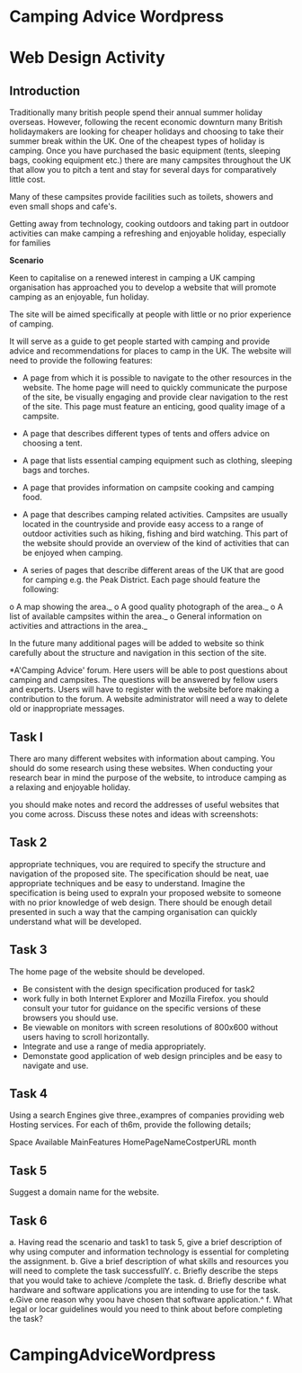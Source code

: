 # Camping Advice Wordpress

# Web Design Activity

## Introduction

Traditionally many british people spend their annual summer holiday overseas. However, following the
recent economic downturn many British holidaymakers are looking for cheaper holidays and choosing
to take their summer break within the UK. 
One of the cheapest types of holiday is camping. Once you have purchased the basic equipment (tents, sleeping bags, cooking equipment etc.) there are many campsites throughout the UK that allow you to pitch a tent and stay for several days for comparatively little cost. 

Many of these campsites provide facilities such as toilets, showers and even small shops and cafe's.

Getting away from technology, cooking outdoors and taking part in outdoor activities can make camping a refreshing and enjoyable holiday, especially for families 

**Scenario**

Keen to capitalise on a renewed interest in camping a UK camping organisation has approached you to develop a website that will promote camping as an enjoyable, fun holiday. 

The site will be aimed specifically at people with little or no prior experience of camping.

It will serve as a guide to get people started with camping and provide advice and recommendations for places to camp in the UK. The website will need to provide the following features:

* A page from which it is possible to navigate to the other resources in the website. The home page will need to quickly communicate the purpose of the site, be visually engaging and provide clear navigation to the rest of the site. This page must feature an enticing, good quality image of a campsite.

* A page that describes different types of tents and offers advice on choosing a tent.

* A page that lists essential camping equipment such as clothing, sleeping bags and torches.

* A page that provides information on campsite cooking and camping food.

* A page that describes camping related activities. Campsites are usually located in the countryside and provide easy access to a range of outdoor activities such as hiking, fishing and bird watching. This part of the website should provide an overview of the kind of activities that can be enjoyed when camping.

* A series of pages that describe different areas of the UK that are good for camping e.g. the Peak District. Each page should feature the following:

o A map showing the area._
o A good quality photograph of the area._
o A list of available campsites within the area._
o General information on activities and attractions in the area._

In the future many additional pages will be added to website so think carefully about the structure and navigation in this section of the site.

*A'Camping Advice' forum. Here users will be able to post questions about camping and campsites.
The questions will be answered by fellow users and experts. Users will have to register with the website before making a contribution to the forum. A website administrator will need a way to delete old or inappropriate messages.

## Task I
There aro many different websites with information about camping. You should do some research using these websites. When conducting your research bear in mind the purpose of the website, to introduce camping as a relaxing and enjoyable holiday. 

you should make notes and record the addresses of useful websites that you come across. Discuss these notes and ideas with screenshots:

## Task 2
appropriate techniques, vou are required to specify the structure and navigation of the proposed
site. The specification should be neat, uae appropriate techniques and be easy to understand.  Imagine the specification is being used to expraln your proposed website to someone with no prior knowledge of web design. There should be enough detail presented in such a way that the camping organisation can quickly understand what will be developed.

## Task 3

The home page of the website should be developed.

* Be consistent with the design specification produced for task2
* work fully in both Internet Explorer and Mozilla Firefox. you should consult your tutor for guidance on the specific versions of these browsers you should use.
* Be viewable on monitors with screen resolutions of 800x600 without users having to scroll horizontally.
* Integrate and use a range of media appropriately. 
* Demonstate good application of web design principles and be easy to navigate and use.

## Task 4

Using a search Engines give three.,exampres of companies providing web Hosting services. For each
of th6m, provide the following details;

Space   Available   MainFeatures    HomePageNameCostperURL month

## Task 5

Suggest a domain name for the website.

## Task 6
a. Having read the scenario and task1 to task 5, give a brief description of why using computer and information technology is essential for completing the assignment.
b. Give a brief description of what skills and resources you will need to complete the task
successfullY.
c. Briefly describe the steps that you would take to achieve /complete the task.
d. Briefly describe what hardware and software applications you are intending to use for the task.
e.Give one reason why yoou have chosen that software application.^
f. What legal or locar guidelines would you need to think about before completing the task?

# CampingAdviceWordpress

